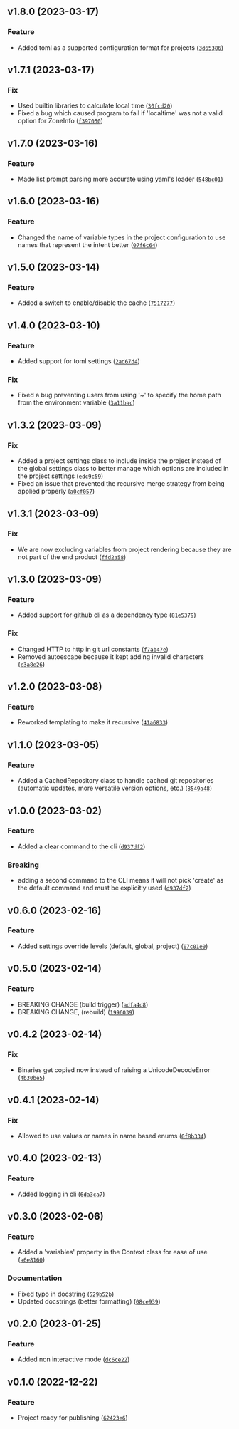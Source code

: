 <!--next-version-placeholder-->

## v1.8.0 (2023-03-17)
### Feature
* Added toml as a supported configuration format for projects ([`3d65386`](https://github.com/alexisbeaulieu97/SuperTemplater/commit/3d6538658f9318b41d3c72c5ef25b17c00c22b52))

## v1.7.1 (2023-03-17)
### Fix
* Used builtin libraries to calculate local time ([`30fcd20`](https://github.com/alexisbeaulieu97/SuperTemplater/commit/30fcd20aa3deb0f45ac09f7c14e00761f8ac7a71))
* Fixed a bug which caused program to fail if 'localtime' was not a valid option for ZoneInfo ([`f397050`](https://github.com/alexisbeaulieu97/SuperTemplater/commit/f3970506ac21123df6fd4881b170187b85a35512))

## v1.7.0 (2023-03-16)
### Feature
* Made list prompt parsing more accurate using yaml's loader ([`548bc01`](https://github.com/alexisbeaulieu97/SuperTemplater/commit/548bc017751ceeee6c1eb686eebcca35f330109a))

## v1.6.0 (2023-03-16)
### Feature
* Changed the name of variable types in the project configuration to use names that represent the intent better ([`07f6c64`](https://github.com/alexisbeaulieu97/SuperTemplater/commit/07f6c648435b0b34a4f25d08c31ffdb0739470cc))

## v1.5.0 (2023-03-14)
### Feature
* Added a switch to enable/disable the cache ([`7517277`](https://github.com/alexisbeaulieu97/SuperTemplater/commit/751727775ac2c5ee4e202315762b3f7f1b31ec43))

## v1.4.0 (2023-03-10)
### Feature
* Added support for toml settings ([`2ad67d4`](https://github.com/alexisbeaulieu97/SuperTemplater/commit/2ad67d497aefa501465e0518a23134157b3987e5))

### Fix
* Fixed a bug preventing users from using '~' to specify the home path from the environment variable ([`3a11bac`](https://github.com/alexisbeaulieu97/SuperTemplater/commit/3a11baced69c46dcc15955badc614a8bd47543d5))

## v1.3.2 (2023-03-09)
### Fix
* Added a project settings class to include inside the project instead of the global settings class to better manage which options are included in the project settings ([`edc9c59`](https://github.com/alexisbeaulieu97/SuperTemplater/commit/edc9c5967ceb03c403b8d1ca9ac5073c783632d7))
* Fixed an issue that prevented the recursive merge strategy from being applied properly ([`a0cf057`](https://github.com/alexisbeaulieu97/SuperTemplater/commit/a0cf0573f4b83759eb252dee2c5aeb62cc1cc7d0))

## v1.3.1 (2023-03-09)
### Fix
* We are now excluding variables from project rendering because they are not part of the end product ([`ffd2a58`](https://github.com/alexisbeaulieu97/SuperTemplater/commit/ffd2a58365a41c923a8ddc919b077bea568c6cdc))

## v1.3.0 (2023-03-09)
### Feature
* Added support for github cli as a dependency type ([`81e5379`](https://github.com/alexisbeaulieu97/SuperTemplater/commit/81e5379de9cc94cbfe480b6571f13a561eb7551a))

### Fix
* Changed HTTP to http in git url constants ([`f7ab47e`](https://github.com/alexisbeaulieu97/SuperTemplater/commit/f7ab47ef081d323ba6b41cbeb634ccf96ea317e2))
* Removed autoescape because it kept adding invalid characters ([`c3a8e26`](https://github.com/alexisbeaulieu97/SuperTemplater/commit/c3a8e26f2380790f72eb4f7519739a17de5cde49))

## v1.2.0 (2023-03-08)
### Feature
* Reworked templating to make it recursive ([`41a6833`](https://github.com/alexisbeaulieu97/SuperTemplater/commit/41a683308ac4a561a07f158254afeb9f29cc4b04))

## v1.1.0 (2023-03-05)
### Feature
* Added a CachedRepository class to handle cached git repositories (automatic updates, more versatile version options, etc.) ([`8549a48`](https://github.com/alexisbeaulieu97/SuperTemplater/commit/8549a483b61b8daa0d0cc93c229064cee3d6c8b2))

## v1.0.0 (2023-03-02)
### Feature
* Added a clear command to the cli ([`d937df2`](https://github.com/alexisbeaulieu97/SuperTemplater/commit/d937df28bf6c0fc48d5ee75d2981aa6e108df9a2))

### Breaking
* adding a second command to the CLI means it will not pick 'create' as the default command and must be explicitly used  ([`d937df2`](https://github.com/alexisbeaulieu97/SuperTemplater/commit/d937df28bf6c0fc48d5ee75d2981aa6e108df9a2))

## v0.6.0 (2023-02-16)
### Feature
* Added settings override levels (default, global, project) ([`07c01e0`](https://github.com/alexisbeaulieu97/SuperTemplater/commit/07c01e0a259139486348d5254aeb688b3f43b74a))

## v0.5.0 (2023-02-14)
### Feature
* BREAKING CHANGE (build trigger) ([`adfa4d8`](https://github.com/alexisbeaulieu97/SuperTemplater/commit/adfa4d88dffa61e9529890cbebfdf0030429c588))
* BREAKING CHANGE, (rebuild) ([`1996039`](https://github.com/alexisbeaulieu97/SuperTemplater/commit/1996039211846ddd1720c30ffab68a1354b8764b))

## v0.4.2 (2023-02-14)
### Fix
* Binaries get copied now instead of raising a UnicodeDecodeError ([`4b30be5`](https://github.com/alexisbeaulieu97/SuperTemplater/commit/4b30be5da76e856208b31baad1aeb2b538802f0b))

## v0.4.1 (2023-02-14)
### Fix
* Allowed to use values or names in name based enums ([`0f8b334`](https://github.com/alexisbeaulieu97/SuperTemplater/commit/0f8b3348246e25532828241add1944c24a5145c0))

## v0.4.0 (2023-02-13)
### Feature
* Added logging in cli ([`6da3ca7`](https://github.com/alexisbeaulieu97/SuperTemplater/commit/6da3ca733bfa62b5771bc4e19de9d71c10b2cb8e))

## v0.3.0 (2023-02-06)
### Feature
* Added a 'variables' property in the Context class for ease of use ([`a6e8160`](https://github.com/alexisbeaulieu97/SuperTemplater/commit/a6e81600da49fe1c347ad2c3123ac16e5bc0e060))

### Documentation
* Fixed typo in docstring ([`529b52b`](https://github.com/alexisbeaulieu97/SuperTemplater/commit/529b52b539a476f7fcff9fa90c53c8d17da9b97a))
* Updated docstrings (better formatting) ([`08ce939`](https://github.com/alexisbeaulieu97/SuperTemplater/commit/08ce939b73c2982b12016b55a2bd4915024d6e46))

## v0.2.0 (2023-01-25)
### Feature
* Added non interactive mode ([`dc6ce22`](https://github.com/alexisbeaulieu97/SuperTemplater/commit/dc6ce225c5315c13bf7ddd66ea7ab31aee6d8b5e))

## v0.1.0 (2022-12-22)
### Feature
* Project ready for publishing ([`62423e6`](https://github.com/alexisbeaulieu97/SuperTemplater/commit/62423e6bb2547417b3d44827c75fd3a7c183d2b2))